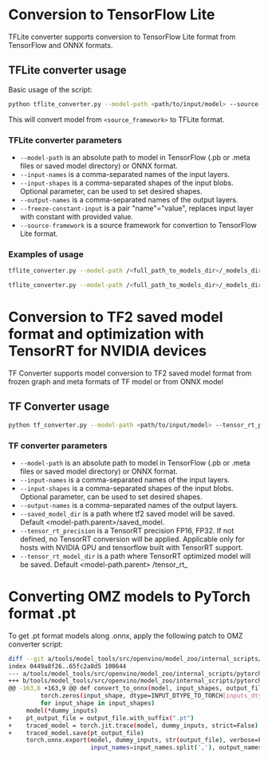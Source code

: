 # Conversion to TensorFlow Lite

TFLite converter supports conversion to TensorFlow Lite format from TensorFlow and ONNX formats.

## TFLite converter usage

Basic usage of the script:

```sh
python tflite_converter.py --model-path <path/to/input/model> --source-framework <source_framework>
```

This will convert model from `<source_framework>` to TFLite format.

### TFLite converter parameters

- `--model-path` is an absolute path to model in TensorFlow (.pb or .meta files or saved model directory) or ONNX format.
- `--input-names` is a comma-separated names of the input layers.
- `--input-shapes` is a comma-separated shapes of the input blobs. Optional parameter, can be used to set desired shapes.
- `--output-names` is a comma-separated names of the output layers.
- `--freeze-constant-input` is a pair "name"="value", replaces input layer with constant with provided value.
- `--source-framework` is a source framework for convertion to TensorFlow Lite format.

### Examples of usage

```sh
tflite_converter.py --model-path /<full_path_to_models_dir>/_models_dir/public/ssd_mobilenet_v1_coco/ssd_mobilenet_v1_coco_2018_01_28/saved_model --source-framework tf --input-names image_tensor --input-shapes [1, 300, 300, 3]
```

```sh
tflite_converter.py --model-path /<full_path_to_models_dir>/_models_dir/public/yolo-v1-tiny-tf/yolo-v1-tiny.pb --source-framework tf --input-names input_1 --input-shapes [1, 416, 416, 3] --output-names conv2d_9/BiasAdd
```


# Conversion to TF2 saved model format and optimization with TensorRT for NVIDIA devices

TF Converter supports model conversion to TF2 saved model format from frozen graph and meta formats of TF model or from ONNX model

## TF Converter usage

```sh
python tf_converter.py --model-path <path/to/input/model> --tensor_rt_precision <precision>
```

### TF converter parameters

- `--model-path` is an absolute path to model in TensorFlow (.pb or .meta files or saved model directory) or ONNX format.
- `--input-names` is a comma-separated names of the input layers.
- `--input-shapes` is a comma-separated shapes of the input blobs. Optional parameter, can be used to set desired shapes.
- `--output-names` is a comma-separated names of the output layers.
- `--saved_model_dir` is a path where tf2 saved model will be saved. Default <model-path.parent>/saved_model.
- `--tensor_rt_precision` is a TensorRT precision FP16, FP32. If not defined, no TensorRT conversion will be applied.
  Applicable only for hosts with NVIDIA GPU and tensorflow built with TensorRT support.
- `--tensor_rt_model_dir` is a path where TensorRT optimized model will be saved. Default <model-path.parent>
  /tensor_rt_<Precision>


# Converting OMZ models to PyTorch format .pt

To get .pt format models along .onnx, apply the following patch to OMZ converter script:

```sh
diff --git a/tools/model_tools/src/openvino/model_zoo/internal_scripts/pytorch_to_onnx.py b/tools/model_tools/src/openvino/model_zoo/internal_scripts/pytorch_to_onnx.py
index 0449a8f26..65fc2a8d5 100644
--- a/tools/model_tools/src/openvino/model_zoo/internal_scripts/pytorch_to_onnx.py
+++ b/tools/model_tools/src/openvino/model_zoo/internal_scripts/pytorch_to_onnx.py
@@ -163,6 +163,9 @@ def convert_to_onnx(model, input_shapes, output_file, input_names, output_names,
         torch.zeros(input_shape, dtype=INPUT_DTYPE_TO_TORCH[inputs_dtype])
         for input_shape in input_shapes)
     model(*dummy_inputs)
+    pt_output_file = output_file.with_suffix(".pt")
+    traced_model = torch.jit.trace(model, dummy_inputs, strict=False)
+    traced_model.save(pt_output_file)
     torch.onnx.export(model, dummy_inputs, str(output_file), verbose=False, opset_version=opset_version,
                       input_names=input_names.split(','), output_names=output_names.split(','), **conversion_params)
```
